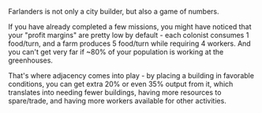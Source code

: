 Farlanders is not only a city builder, but also a game of numbers.

If you have already completed a few missions, you might have noticed that your "profit margins" are pretty low by default - each colonist consumes 1 food/turn, and a farm produces 5 food/turn while requiring 4 workers. And you can't get very far if ~80% of your population is working at the greenhouses.

That's where adjacency comes into play - by placing a building in favorable conditions, you can get extra 20% or even 35% output from it, which translates into needing fewer buildings, having more resources to spare/trade, and having more workers available for other activities.